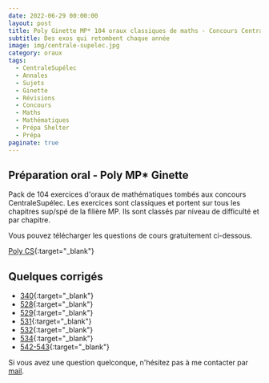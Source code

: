 ```yaml
---
date: 2022-06-29 00:00:00
layout: post
title: Poly Ginette MP* 104 oraux classiques de maths - Concours CentraleSupélec 2022
subtitle: Des exos qui retombent chaque année
image: img/centrale-supelec.jpg
category: oraux
tags:
  - CentraleSupélec
  - Annales
  - Sujets
  - Ginette
  - Révisions
  - Concours
  - Maths
  - Mathématiques
  - Prépa Shelter
  - Prépa
paginate: true
---
```


## Préparation oral - Poly MP* Ginette

Pack de 104 exercices d'oraux de mathématiques tombés aux concours CentraleSupélec. Les exercices sont classiques et portent sur tous les chapitres sup/spé de la filière MP. Ils sont classés par niveau de difficulté et par chapitre. 

Vous pouvez télécharger les questions de cours gratuitement ci-dessous.

[Poly CS](/assets/documents/oraux/cs-2021.pdf){:target="_blank"}

## Quelques corrigés 

- [340](/assets/documents/oraux/Corrigés/oral-analyse-M312-318-C340.pdf){:target="_blank"} 
- [528](/assets/documents/oraux/Corrigés/oral-analyse-C528.pdf){:target="_blank"}
- [529](/assets/documents/oraux/Corrigés/oral-analyse-C529.pdf){:target="_blank"}
- [531](/assets/documents/oraux/Corrigés/oral-analyse-C531.pdf){:target="_blank"}
- [532](/assets/documents/oraux/Corrigés/oral-analyse-C532.pdf){:target="_blank"}
- [534](/assets/documents/oraux/Corrigés/oral-analyse-C534.pdf){:target="_blank"}
- [542-543](/assets/documents/oraux/Corrigés/oral-analyse-C542-543.pdf){:target="_blank"}


Si vous avez une question quelconque, n'hésitez pas à me contacter par [mail](https://www.prepashelter.com/contact/).
